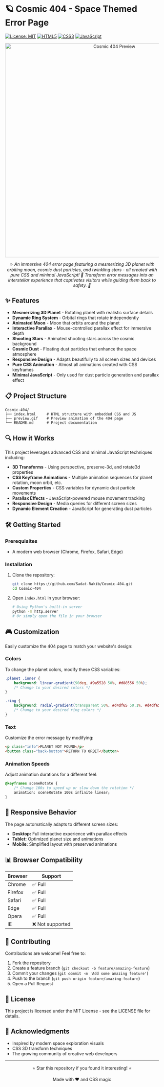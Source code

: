 # 🪐 Cosmic 404 - Space Themed Error Page

[![License: MIT](https://img.shields.io/badge/License-MIT-blue.svg)](https://opensource.org/licenses/MIT)
[![HTML5](https://img.shields.io/badge/HTML5-E34F26?style=flat&logo=html5&logoColor=white)](https://html.spec.whatwg.org/)
[![CSS3](https://img.shields.io/badge/CSS3-1572B6?style=flat&logo=css3&logoColor=white)](https://www.w3.org/Style/CSS/)
[![JavaScript](https://img.shields.io/badge/JavaScript-F7DF1E?style=flat&logo=javascript&logoColor=black)](https://developer.mozilla.org/en-US/docs/Web/JavaScript)

<div align="center">
  <img src="preview.gif" alt="Cosmic 404 Preview" width="700px">
  <p><i>✨ An immersive 404 error page featuring a mesmerizing 3D planet with orbiting moon, cosmic dust particles, and twinkling stars - all created with pure CSS and minimal JavaScript! 🌌 Transform error messages into an interstellar experience that captivates visitors while guiding them back to safety. 🚀</i></p>
</div>

## ✨ Features

- **Mesmerizing 3D Planet** - Rotating planet with realistic surface details
- **Dynamic Ring System** - Orbital rings that rotate independently 
- **Animated Moon** - Moon that orbits around the planet
- **Interactive Parallax** - Mouse-controlled parallax effect for immersive depth
- **Shooting Stars** - Animated shooting stars across the cosmic background
- **Cosmic Dust** - Floating dust particles that enhance the space atmosphere
- **Responsive Design** - Adapts beautifully to all screen sizes and devices
- **Pure CSS Animation** - Almost all animations created with CSS keyframes
- **Minimal JavaScript** - Only used for dust particle generation and parallax effect

## 📋 Project Structure

```
Cosmic-404/
├── index.html     # HTML structure with embedded CSS and JS
├── preview.gif    # Preview animation of the 404 page
└── README.md      # Project documentation
```

## 🔍 How it Works

This project leverages advanced CSS and minimal JavaScript techniques including:

- **3D Transforms** - Using perspective, preserve-3d, and rotate3d properties
- **CSS Keyframe Animations** - Multiple animation sequences for planet rotation, moon orbit, etc.
- **Custom Properties** - CSS variables for dynamic dust particle movements
- **Parallax Effects** - JavaScript-powered mouse movement tracking
- **Responsive Design** - Media queries for different screen sizes
- **Dynamic Element Creation** - JavaScript for generating dust particles

## 🛠️ Getting Started

### Prerequisites

- A modern web browser (Chrome, Firefox, Safari, Edge)

### Installation

1. Clone the repository:
   ```bash
   git clone https://github.com/Sadat-Rakib/Cosmic-404.git
   cd Cosmic-404
   ```

2. Open `index.html` in your browser:
   ```bash
   # Using Python's built-in server
   python -m http.server
   # Or simply open the file in your browser
   ```

## 🎮 Customization

Easily customize the 404 page to match your website's design:

### Colors
To change the planet colors, modify these CSS variables:
```css
.planet .inner {
    background: linear-gradient(90deg, #9a5528 50%, #d88556 50%);
    /* Change to your desired colors */
}

.ring {
    background: radial-gradient(transparent 50%, #d4df65 50.1%, #d4df65 58%, #e2ed77 58.1%, transparent 70%);
    /* Change to your desired ring colors */
}
```

### Text
Customize the error message by modifying:
```html
<p class="info">PLANET NOT FOUND</p>
<button class="back-button">RETURN TO ORBIT</button>
```

### Animation Speeds
Adjust animation durations for a different feel:
```css
@keyframes sceneRotate {
    /* Change 100s to speed up or slow down the rotation */
    animation: sceneRotate 100s infinite linear;
}
```

## 📱 Responsive Behavior

The page automatically adapts to different screen sizes:

- **Desktop:** Full interactive experience with parallax effects
- **Tablet:** Optimized planet size and animations
- **Mobile:** Simplified layout with preserved animations

## 📊 Browser Compatibility

| Browser | Support |
|---------|---------|
| Chrome  | ✅ Full |
| Firefox | ✅ Full |
| Safari  | ✅ Full |
| Edge    | ✅ Full |
| Opera   | ✅ Full |
| IE      | ❌ Not supported |

## 🤝 Contributing

Contributions are welcome! Feel free to:

1. Fork the repository
2. Create a feature branch (`git checkout -b feature/amazing-feature`)
3. Commit your changes (`git commit -m 'Add some amazing feature'`)
4. Push to the branch (`git push origin feature/amazing-feature`)
5. Open a Pull Request

## 📜 License

This project is licensed under the MIT License - see the LICENSE file for details.

## 🙏 Acknowledgments

- Inspired by modern space exploration visuals
- CSS 3D transform techniques
- The growing community of creative web developers
---

<div align="center">
  <p>⭐ Star this repository if you found it interesting! ⭐</p>
  <p>Made with ❤️ and CSS magic</p>
</div>

